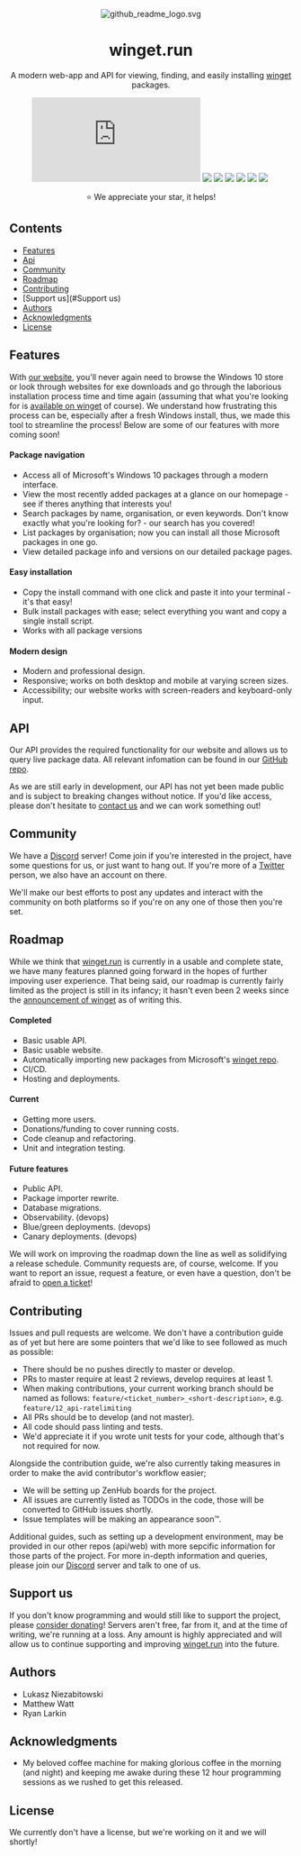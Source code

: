 <center>

  ![github_readme_logo.svg](https://cdn.discordapp.com/attachments/697810943714918430/716269042414911558/wingetdotrun_blue_logo.png)

  # winget.run
  A modern web-app and API for viewing, finding, and easily installing [winget](https://github.com/microsoft/winget-cli) packages.

  [![](https://img.shields.io/website/https/winget.run?style=flat-square)]()
  [![](https://img.shields.io/github/v/release/winget-run/web?style=flat-square)]()
  [![](https://img.shields.io/github/workflow/status/winget-run/web/CI/CD/master?style=flat-square)]()
  [![](https://img.shields.io/github/issues/winget-run/web?style=flat-square)]()
  [![](https://img.shields.io/github/issues-pr/winget-run/web?style=flat-square)]()
  [![](https://img.shields.io/discord/697810943714918430?style=flat-square)]()
  [![](https://img.shields.io/github/license/winget-run/web?style=flat-square)]()
  [![]()]()

  :star: We appreciate your star, it helps!

</center>

## Contents
- [Features](#Features)
- [Api](#Api)
- [Community](#Community)
- [Roadmap](#Roadmap)
- [Contributing](#Contributing)
- [Support us](#Support us)
- [Authors](#Authors)
- [Acknowledgments](#Acknowledgments)
- [License](#License)

## Features
With [our website](https://winget.run/), you'll never again need to browse the Windows 10 store or look through websites for exe downloads and go through the laborious installation process time and time again (assuming that what you're looking for is [available on winget](https://github.com/microsoft/winget-pkgs) of course). We understand how frustrating this process can be, especially after a fresh Windows install, thus, we made this tool to streamline the process! Below are some of our features with more coming soon!

#### Package navigation
- Access all of Microsoft's Windows 10 packages through a modern interface.
- View the most recently added packages at a glance on our homepage - see if theres anything that interests you!
- Search packages by name, organisation, or even keywords. Don't know exactly what you're looking for? - our search has you covered!
- List packages by organisation; now you can install all those Microsoft packages in one go.
- View detailed package info and versions on our detailed package pages.

#### Easy installation
- Copy the install command with one click and paste it into your terminal - it's that easy!
- Bulk install packages with ease; select everything you want and copy a single install script.
- Works with all package versions

#### Modern design
- Modern and professional design.
- Responsive; works on both desktop and mobile at varying screen sizes.
- Accessibility; our website works with screen-readers and keyboard-only input.

## API
Our API provides the required functionality for our website and allows us to query live package data. All relevant infomation can be found in our [GitHub repo](https://github.com/winget-run/api).

As we are still early in development, our API has not yet been made public and is subject to breaking changes without notice. If you'd like access, please don't hesitate to [contact us]() and we can work something out!

## Community
We have a [Discord]() server! Come join if you're interested in the project, have some questions for us, or just want to hang out. If you're more of a [Twitter](https://twitter.com/wingetdotrun) person, we also have an account on there.

We'll make our best efforts to post any updates and interact with the community on both platforms so if you're on any one of those then you're set.

## Roadmap
While we think that [winget.run](https://winget.run/) is currently in a usable and complete state, we have many features planned going forward in the hopes of further impoving user experience. That being said, our roadmap is currently fairly limited as the project is still in its infancy; it hasn't even been 2 weeks since the [announcement of winget](https://devblogs.microsoft.com/commandline/windows-package-manager-preview/) as of writing this.

#### Completed
- Basic usable API.
- Basic usable website.
- Automatically importing new packages from Microsoft's [winget repo](https://github.com/microsoft/winget-pkgs).
- CI/CD.
- Hosting and deployments.

#### Current 
- Getting more users.
- Donations/funding to cover running costs.
- Code cleanup and refactoring.
- Unit and integration testing.

#### Future features
- Public API.
- Package importer rewrite.
- Database migrations.
- Observability. (devops)
- Blue/green deployments. (devops)
- Canary deployments. (devops)

We will work on improving the roadmap down the line as well as solidifying a release schedule. Community requests are, of course, welcome. If you want to report an issue, request a feature, or even have a question, don't be afraid to [open a ticket](https://github.com/winget-run/wingetdotrun/issues/new)!

## Contributing
Issues and pull requests are welcome. We don't have a contribution guide as of yet but here are some pointers that we'd like to see followed as much as possible:
- There should be no pushes directly to master or develop.
- PRs to master require at least 2 reviews, develop requires at least 1.
- When making contributions, your current working branch should be named as follows: `feature/<ticket_number>_<short-description>`, e.g. `feature/12_api-ratelimiting`
- All PRs should be to develop (and not master).
- All code should pass linting and tests.
- We'd appreciate it if you wrote unit tests for your code, although that's not required for now.

Alongside the contribution guide, we're also currently taking measures in order to make the avid contributor's workflow easier;
- We will be setting up ZenHub boards for the project.
- All issues are currently listed as TODOs in the code, those will be converted to GitHub issues shortly.
- Issue templates will be making an appearance soon™.

Additional guides, such as setting up a development environment, may be provided in our other repos (api/web) with more sepcific information for those parts of the project. For more in-depth information and queries, please join our [Discord]() server and talk to one of us.

## Support us
If you don't know programming and would still like to support the project, please [consider donating](https://ko-fi.com/wingetdotrun)! Servers aren't free, far from it, and at the time of writing, we're running at a loss. Any amount is highly appreciated and will allow us to continue supporting and improving [winget.run](https://winget.run/) into the future.

## Authors
- Lukasz Niezabitowski
- Matthew Watt
- Ryan Larkin

## Acknowledgments
- My beloved coffee machine for making glorious coffee in the morning (and night) and keeping me awake during these 12 hour programming sessions as we rushed to get this released.

## License
We currently don't have a license, but we're working on it and we will shortly!
